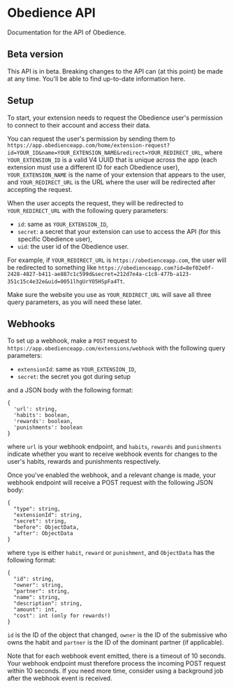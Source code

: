 # Obedience API
Documentation for the API of Obedience.

## Beta version
This API is in beta. Breaking changes to the API can (at this point) be made at any time. You'll be able to find up-to-date information here.

## Setup
To start, your extension needs to request the Obedience user's permission to connect to their account and access their data.

You can request the user's permission by sending them to `https://app.obedienceapp.com/home/extension-request?id=YOUR_ID&name=YOUR_EXTENSION_NAME&redirect=YOUR_REDIRECT_URL`,
where `YOUR_EXTENSION_ID` is a valid V4 UUID that is unique across the app (each extension must use a different ID for each Obedience user), `YOUR_EXTENSION_NAME` is the name of your extension that appears to the user, and `YOUR_REDIRECT_URL` is the URL where the user will be redirected after accepting the request.

When the user accepts the request, they will be redirected to `YOUR_REDIRECT_URL` with the following query parameters:
- `id`: same as `YOUR_EXTENSION_ID`,
- `secret`: a secret that your extension can use to access the API (for this specific Obedience user),
- `uid`: the user id of the Obedience user.

For example, if `YOUR_REDIRECT_URL` is `https://obedienceapp.com`, the user will be redirected to something like `https://obedienceapp.com?id=8ef02e0f-2428-4827-b411-ae887c1c599d&secret=212d7e4a-c1c8-477b-a123-351c15c4e32e&uid=0051lhgUrYO5HSpFa4Tt`.

Make sure the website you use as `YOUR_REDIRECT_URL` will save all three query parameters, as you will need these later.

## Webhooks
To set up a webhook, make a `POST` request to `https://app.obedienceapp.com/extensions/webhook` with the following query parameters:
- `extensionId`: same as `YOUR_EXTENSION_ID`,
- `secret`: the secret you got during setup

and a JSON body with the following format:
```
{
  'url': string,
  'habits': boolean,
  'rewards': boolean,
  'punishments': boolean
}
```

where `url` is your webhook endpoint, and `habits`, `rewards` and `punishments` indicate whether you want to receive webhook events for changes to the user's habits, rewards and punishments respectively.

Once you've enabled the webhook, and a relevant change is made, your webhook endpoint will receive a POST request with the following JSON body:
```
{
  "type": string,
  "extensionId": string,
  "secret": string,
  "before": ObjectData,
  "after": ObjectData
}
```
where `type` is either `habit`, `reward` or `punishment`, and `ObjectData` has the following format:
```
{
  "id": string,
  "owner": string,
  "partner": string,
  "name": string,
  "description": string,
  "amount": int,
  "cost": int (only for rewards!)
}
```
`id` is the ID of the object that changed, `owner` is the ID of the submissive who owns the habit and `partner` is the ID of the dominant partner (if applicable).

Note that for each webhook event emitted, there is a timeout of 10 seconds. Your webhook endpoint must therefore process the incoming POST request within 10 seconds. If you need more time, consider using a background job after the webhook event is received.
